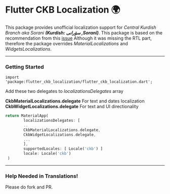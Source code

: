 # Flutter CKB Localization 🌍

This package provides unofficial localization support for *Central Kurdish Branch aka Sorani **(Kurdish: سۆرانی ,Soranî‎)***.  This package is based on the recommendation from this [issue](https://github.com/flutter/flutter/issues/35103) Although it was missing the RTL part, therefore the package overrides *MaterialLocalizations* and *WidgetsLocalizations*.

----
### Getting Started

`import 'package:flutter_ckb_localization/flutter_ckb_localization.dart';`

Add these two delegates to *localizationsDelegates* array


**CkbMaterialLocalizations.delegate** For text and dates localization
**CkbWidgetLocalizations.delegate**  For text and UI directionality

```dart
return MaterialApp(
		localizationsDelegates: [
		..
		CkbMaterialLocalizations.delegate,
		CkbWidgetLocalizations.delegate,
		...
		],
		supportedLocales: [ Locale('ckb') ]
		locale: Locale('ckb')
 )
```

-----
### Help Needed in Translations!
Please do fork and PR.

